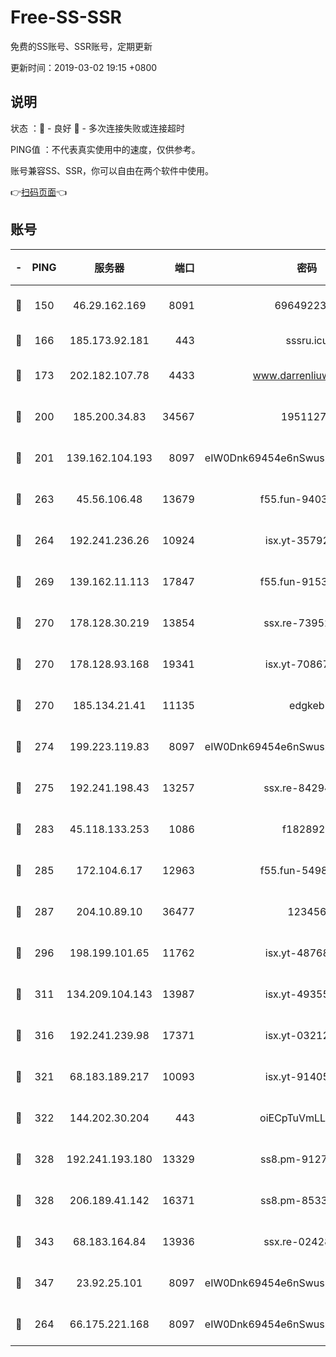 # Free-SS-SSR

免费的SS账号、SSR账号，定期更新

更新时间：2019-03-02 19:15 +0800

## 说明

状态     ：🙂 - 良好 🙁 - 多次连接失败或连接超时

PING值   ：不代表真实使用中的速度，仅供参考。

账号兼容SS、SSR，你可以自由在两个软件中使用。

👉[扫码页面](https://liesauer.github.io/free-ss-ssr.github.io/)👈

## 账号

|-|PING|服务器|端口|密码|加密方式|区域|
|:----:|:----:|:-----:|-----:|:----:|:----:|:----:|
|🙂|150|46.29.162.169|8091|6964922356|aes-256-cfb|RU|
|🙂|166|185.173.92.181|443|sssru.icu|rc4-md5|RU|
|🙂|173|202.182.107.78|4433|www.darrenliuwei.com|aes-256-cfb|JP|
|🙂|200|185.200.34.83|34567|19511276|aes-256-cfb|US|
|🙂|201|139.162.104.193|8097|eIW0Dnk69454e6nSwuspv9DmS201tQ0D|aes-256-cfb|JP|
|🙂|263|45.56.106.48|13679|f55.fun-94035018|aes-256-cfb|US|
|🙂|264|192.241.236.26|10924|isx.yt-35792736|aes-256-cfb|US|
|🙂|269|139.162.11.113|17847|f55.fun-91530926|aes-256-cfb|SG|
|🙂|270|178.128.30.219|13854|ssx.re-73952571|aes-256-cfb|SG|
|🙂|270|178.128.93.168|19341|isx.yt-70867662|aes-256-cfb|SG|
|🙂|270|185.134.21.41|11135|edgkeb|aes-256-cfb|GB|
|🙂|274|199.223.119.83|8097|eIW0Dnk69454e6nSwuspv9DmS201tQ0D|aes-256-cfb|US|
|🙂|275|192.241.198.43|13257|ssx.re-84294373|aes-256-cfb|US|
|🙂|283|45.118.133.253|1086|f1828920|aes-256-cfb|SG|
|🙂|285|172.104.6.17|12963|f55.fun-54984893|aes-256-cfb|US|
|🙂|287|204.10.89.10|36477|123456|aes-256-cfb|US|
|🙂|296|198.199.101.65|11762|isx.yt-48768869|aes-256-cfb|US|
|🙂|311|134.209.104.143|13987|isx.yt-49355412|aes-256-cfb|SG|
|🙂|316|192.241.239.98|17371|isx.yt-03212931|aes-256-cfb|US|
|🙂|321|68.183.189.217|10093|isx.yt-91405923|aes-256-cfb|SG|
|🙂|322|144.202.30.204|443|oiECpTuVmLLxk4Ts|aes-256-cfb|US|
|🙂|328|192.241.193.180|13329|ss8.pm-91273278|aes-256-cfb|US|
|🙂|328|206.189.41.142|16371|ss8.pm-85330521|aes-256-cfb|SG|
|🙂|343|68.183.164.84|13936|ssx.re-02428773|aes-256-cfb|US|
|🙂|347|23.92.25.101|8097|eIW0Dnk69454e6nSwuspv9DmS201tQ0D|aes-256-cfb|US|
|🙂|264|66.175.221.168|8097|eIW0Dnk69454e6nSwuspv9DmS201tQ0D|aes-256-cfb|US|
